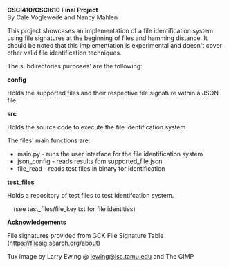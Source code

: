 **CSCI410/CSCI610 Final Project**  
By Cale Voglewede and Nancy Mahlen  

This project showcases an implementation of a file identification system
using file signatures at the beginning of files and hamming distance. It
should be noted that this implementation is experimental and doesn't
cover other valid file identification techniques.

The subdirectories purposes' are the following:

**config**

Holds the supported files and their respective file signature within a JSON file

**src**

Holds the source code to execute the file identification system

The files' main functions are:
* main.py - runs the user interface for the file identification system
* json_config - reads results fom supported_file.json
* file_read - reads test files in binary for identification

**test_files**

Holds a repository of test files to test identifcation system.

&emsp;(see test_files/file_key.txt for file identities)

**Acknowledgements**  

File signatures provided from GCK File Signature Table (https://filesig.search.org/about)

Tux image by Larry Ewing @ lewing@isc.tamu.edu and The GIMP


